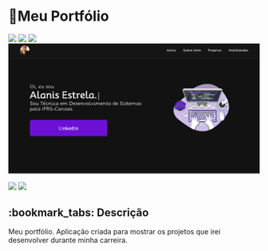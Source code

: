 # 📎Meu Portfólio

<div style="display: inline_block">
<img src="https://img.shields.io/badge/html5-%23E34F26.svg?style=for-the-badge&logo=html5&logoColor=white" />
<img src="https://img.shields.io/badge/css3-%231572B6.svg?style=for-the-badge&logo=css3&logoColor=white" />
<img src="https://img.shields.io/badge/javascript-%23323330.svg?style=for-the-badge&logo=javascript&logoColor=%23F7DF1E" />
</div>

<img src ="https://github.com/Alanissss/Portfolio/blob/main/Portfolio/outrosarquivos/Capa.png"/>
<div style="display: inline_block">

<a href="https://www.linkedin.com/in/alanis-estrela-7351b6258/" target="_blank"><img src="https://img.shields.io/badge/-LinkedIn-%230077B5?style=for-the-badge&logo=linkedin&logoColor=white" target="_blank"></a>
<a href="https://alanisestrela.vercel.app/" target="_blank"><img src="https://img.shields.io/badge/-Portf%C3%B3lio-brown?style=for-the-badge&logo=true" target="_blank"></a>

##

</div>
<h2>:bookmark_tabs: Descrição</h2>
<p>Meu portfólio. Aplicação criada para mostrar os projetos que irei desenvolver durante minha carreira.</p>
